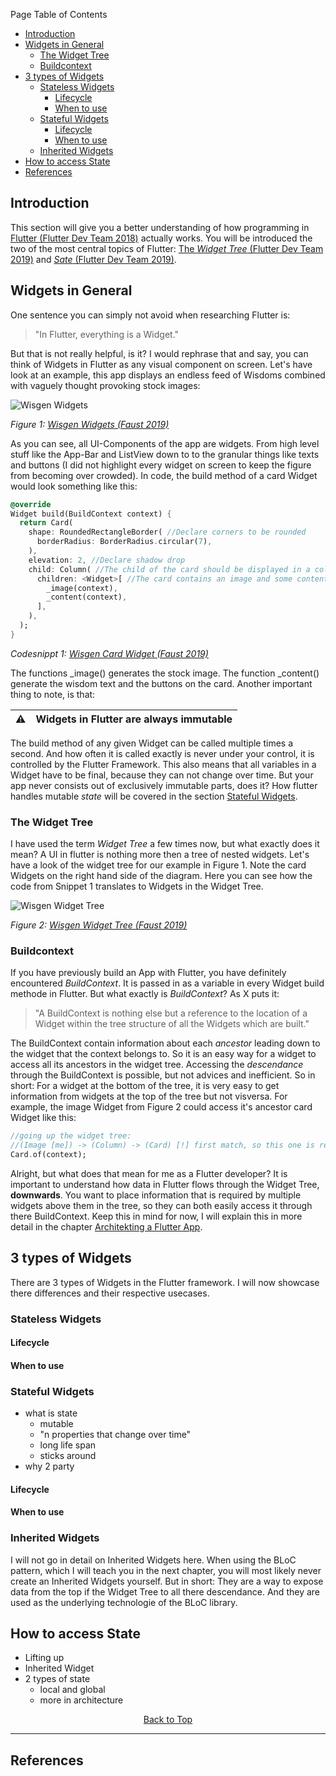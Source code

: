 Page Table of Contents
- [Introduction](#introduction)
- [Widgets in General](#widgets-in-general)
  - [The Widget Tree](#the-widget-tree)
  - [Buildcontext](#buildcontext)
- [3 types of Widgets](#3-types-of-widgets)
  - [Stateless Widgets](#stateless-widgets)
    - [Lifecycle](#lifecycle)
    - [When to use](#when-to-use)
  - [Stateful Widgets](#stateful-widgets)
    - [Lifecycle](#lifecycle-1)
    - [When to use](#when-to-use-1)
  - [Inherited Widgets](#inherited-widgets)
- [How to access State](#how-to-access-state)
- [References](#references)

## Introduction
This section will give you a better understanding of how programming in [Flutter (Flutter Dev Team 2018)](https://flutter.dev/) actually works. You will be introduced the two of the most central topics of Flutter: [The _Widget Tree_ (Flutter Dev Team 2019)](https://flutter.dev/docs/development/ui/widgets-intro) and [_Sate_ (Flutter Dev Team 2019)](https://flutter.dev/docs/development/data-and-backend/state-mgmt).

## Widgets in General
One sentence you can simply not avoid when researching Flutter is:
> "In Flutter, everything is a Widget."

But that is not really helpful, is it? I would rephrase that and say, you can think of Widgets in Flutter as any visual component on screen. Let's have look at an example, this app displays an endless feed of Wisdoms combined with vaguely thought provoking stock images:

![Wisgen Widgets](https://github.com/Fasust/flutter-guide/wiki//.images/wisgen-widgets.png)

_Figure 1: [Wisgen Widgets (Faust 2019)](https://github.com/Fasust/wisgen)_

As you can see, all UI-Components of the app are widgets. From high level stuff like the App-Bar and ListView down to to the granular things like texts and buttons (I did not highlight every widget on screen to keep the figure from becoming over crowded). In code, the build method of a card Widget would look something like this:

```dart
@override
Widget build(BuildContext context) {
  return Card(
    shape: RoundedRectangleBorder( //Declare corners to be rounded
      borderRadius: BorderRadius.circular(7),
    ),
    elevation: 2, //Declare shadow drop
    child: Column( //The child of the card should be displayed in a column Widget
      children: <Widget>[ //The card contains an image and some content
        _image(context),
        _content(context),
      ],
    ),
  );
}
```
_Codesnippt 1: [Wisgen Card Widget (Faust 2019)](https://github.com/Fasust/wisgen)_

The functions _image() generates the stock image. The function _content() generate the wisdom text and the buttons on the card. 
Another important thing to note, is that:

| ⚠   | Widgets in Flutter are always immutable |
| --- | :------------------------------------------ |

The build method of any given Widget can be called multiple times a second. And how often it is called exactly is never under your control, it is controlled by the Flutter Framework. This also means that all variables in a Widget have to be final, because they can not change over time. But your app never consists out of exclusively immutable parts, does it? How flutter handles mutable _state_ will be covered in the section [Stateful Widgets](#stateful-widgets).

### The Widget Tree
I have used the term _Widget Tree_ a few times now, but what exactly does it mean? A UI in flutter is nothing more then a tree of nested widgets. Let's have a look of the widget tree for our example in Figure 1. Note the card Widgets on the right hand side of the diagram. Here you can see how the code from Snippet 1 translates to Widgets in the Widget Tree.

![Wisgen Widget Tree](https://github.com/Fasust/flutter-guide/wiki//.images/wisgen-widget-tree.PNG)

_Figure 2: [Wisgen Widget Tree (Faust 2019)](https://github.com/Fasust/wisgen)_

### Buildcontext
If you have previously build an App with Flutter, you have definitely encountered _BuildContext_. It is passed in as a variable in every Widget build methode in Flutter. But what exactly is _BuildContext_? As X puts it:
> "A BuildContext is nothing else but a reference to the location of a Widget within the tree structure of all the Widgets which are built."

The BuildContext contain information about each *ancestor* leading down to the widget that the context belongs to. So it is an easy way for a widget to access all its ancestors in the widget tree. Accessing the *descendance* through the BuildContext is possible, but not advices and inefficient. So in short: For a widget at the bottom of the tree, it is very easy to get information from widgets at the top of the tree but not visversa. For example, the image Widget from Figure 2 could access it's ancestor card Widget like this:
```dart
//going up the widget tree: 
//(Image [me]) -> (Column) -> (Card) [!] first match, so this one is returned
Card.of(context); 
```
Alright, but what does that mean for me as a Flutter developer? It is important to understand how data in Flutter flows through the Widget Tree, **downwards**. You want to place information that is required by multiple widgets above them in the tree, so they can both easily access it through there BuildContext. Keep this in mind for now, I will explain this in more detail in the chapter [Architekting a Flutter App](https://github.com/Fasust/flutter-guide/wiki/200-Architecting-a-Flutter-App).

## 3 types of Widgets
There are 3 types of Widgets in the Flutter framework. I will now showcase there differences and their respective usecases.

### Stateless Widgets
#### Lifecycle
#### When to use

### Stateful Widgets
- what is state 
  - mutable
  - "n properties that change over time"
  - long life span
  - sticks around
- why 2 party
#### Lifecycle
#### When to use

### Inherited Widgets
I will not go in detail on Inherited Widgets here. When using the BLoC pattern, which I will teach you in the next chapter, you will most likely never create an Inherited Widgets yourself. But in short: They are a way to expose data from the top if the Widget Tree to all there descendance. And they are used as the underlying technologie of the BLoC library.

## How to access State
- Lifting up
- Inherited Widget
- 2 types of state
  - local and global
  - more in architecture

<p align="center"><a href="#">Back to Top</a></center></p>

---
## References 